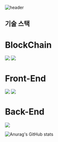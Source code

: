 ![header](https://capsule-render.vercel.app/api?type=waving&color=auto&height=300&section=header&text=jimin's%20github&fontSize=90)

## 기술 스택

# BlockChain
<img src="https://img.shields.io/badge/Solidity-363636?style=for-the-badge&logo=Solidity&logoColor=white">
<img src="https://img.shields.io/badge/Web3.js-F16822?style=for-the-badge&logo=Web3.js&logoColor=white">

# Front-End
<img src="https://img.shields.io/badge/JavaScript-F7DF1E?style=for-the-badge&logo=JavaScript&logoColor=white">
<img src="https://img.shields.io/badge/React-61DAFB?style=for-the-badge&logo=React&logoColor=white">

# Back-End
<img src="https://img.shields.io/badge/Node.js-339933?style=for-the-badge&logo=Node.js&logoColor=white">

![Anurag's GitHub stats](https://github-readme-stats.vercel.app/api?username=beljm&show_icons=true&theme=radical)
